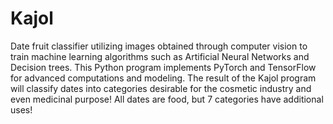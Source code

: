 # Kajol
Date fruit classifier utilizing images obtained through computer vision 
to train machine learning algorithms such as Artificial Neural Networks and Decision trees.
This Python program implements PyTorch and TensorFlow for advanced computations and modeling.
The result of the Kajol program will classify dates into categories desirable for the cosmetic industry and even medicinal purpose!
All dates are food, but 7 categories have additional uses!
